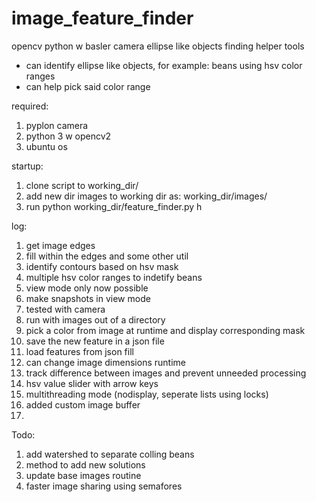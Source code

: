 # image_feature_finder
opencv python w basler camera ellipse like objects finding helper tools
  - can identify ellipse like objects, for example: beans using hsv color ranges
  - can help pick said color range

required:
1. pyplon camera
2. python 3 w opencv2
3. ubuntu os

startup:
1. clone script to working_dir/
2. add new dir images to working dir as: working_dir/images/
3. run python working_dir/feature_finder.py h


log:
1. get image edges
2. fill within the edges and some other util
3. identify contours based on hsv mask
4. multiple hsv color ranges to indetify beans
5. view mode only now possible
6. make snapshots in view mode
7. tested with camera
8. run with images out of a directory
9. pick a color from image at runtime and display corresponding mask
10. save the new feature in a json file
11. load features from json fill  
12. can change image dimensions runtime
13. track difference between images and prevent unneeded processing
14. hsv value  slider with arrow keys
15. multithreading mode (nodisplay, seperate lists using locks)
16. added custom image buffer
17. 

Todo:
 
1. add watershed to separate colling beans
2. method to add new solutions
3. update base images routine
4. faster image sharing using semafores
